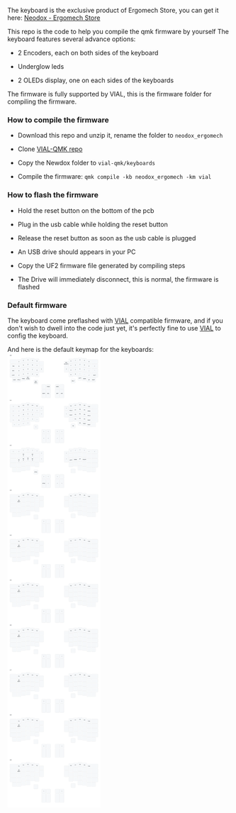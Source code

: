 The keyboard is the exclusive product of Ergomech Store, you can get it here: [Neodox - Ergomech Store](https://ergomech.store/shop/neodox-sandwich-style-exclusive-418)

This repo is the code to help you compile the qmk firmware by yourself
The keyboard features several advance options:

- 2 Encoders, each on both sides of the keyboard

- Underglow leds

- 2 OLEDs display, one on each sides of the keyboards

The firmware is fully supported by VIAL, this is the firmware folder for compiling the firmware.

### How to compile the firmware

- Download this repo and unzip it, rename the folder to `neodox_ergomech`

- Clone [VIAL-QMK repo](https://github.com/vial-kb/vial-qmk)

- Copy the Newdox folder to `vial-qmk/keyboards`

- Compile the firmware: `qmk compile -kb neodox_ergomech -km vial`

### How to flash the firmware

- Hold the reset button on the bottom of the pcb 

- Plug in the usb cable while holding the reset button

- Release the reset button as soon as the usb cable is plugged

- An USB drive should appears in your PC

- Copy the UF2 firmware file generated by compiling steps

- The Drive will immediately disconnect, this is normal, the firmware is flashed


### Default firmware
The keyboard come preflashed with [VIAL](https://vial.rocks) compatible firmware, and if you don't wish to dwell into the code just yet, it's perfectly fine to use [VIAL](https://vial.rocks) to config the keyboard.

And here is the default keymap for the keyboards:
![default keymaps](./neodox_ergomech.svg)
